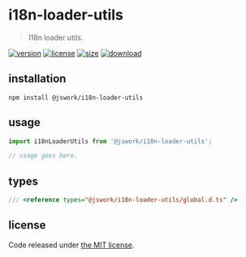# i18n-loader-utils
> I18n loader utils.

[![version][version-image]][version-url]
[![license][license-image]][license-url]
[![size][size-image]][size-url]
[![download][download-image]][download-url]

## installation
```shell
npm install @jswork/i18n-loader-utils
```

## usage
```js
import i18nLoaderUtils from '@jswork/i18n-loader-utils';

// usage goes here.
```

## types
```ts
/// <reference types="@jswork/i18n-loader-utils/global.d.ts" />
```

## license
Code released under [the MIT license](https://github.com/afeiship/i18n-loader-utils/blob/master/LICENSE.txt).

[version-image]: https://img.shields.io/npm/v/@jswork/i18n-loader-utils
[version-url]: https://npmjs.org/package/@jswork/i18n-loader-utils

[license-image]: https://img.shields.io/npm/l/@jswork/i18n-loader-utils
[license-url]: https://github.com/afeiship/i18n-loader-utils/blob/master/LICENSE.txt

[size-image]: https://img.shields.io/bundlephobia/minzip/@jswork/i18n-loader-utils
[size-url]: https://github.com/afeiship/i18n-loader-utils/blob/master/dist/index.min.js

[download-image]: https://img.shields.io/npm/dm/@jswork/i18n-loader-utils
[download-url]: https://www.npmjs.com/package/@jswork/i18n-loader-utils
